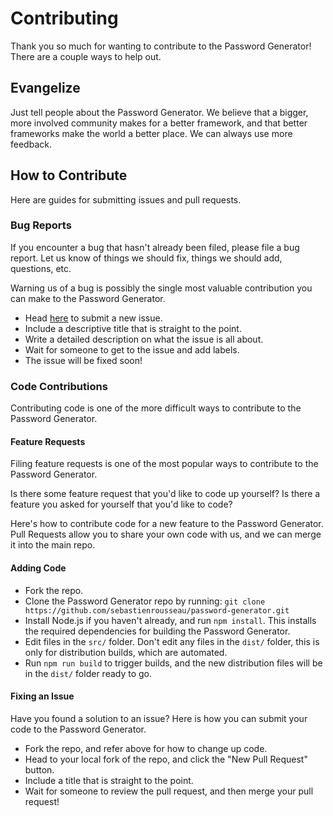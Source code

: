 # Contributing

Thank you so much for wanting to contribute to the Password Generator! There are a couple ways to help out.
## Evangelize

Just tell people about the Password Generator. We believe that a bigger, more involved community makes for a better framework, and that better frameworks make the world a better place. We can always use more feedback.
## How to Contribute

Here are guides for submitting issues and pull requests.

### Bug Reports

If you encounter a bug that hasn't already been filed, please file a bug report. Let us know of things we should fix, things we should add, questions, etc.

Warning us of a bug is possibly the single most valuable contribution you can make to the Password Generator.

-   Head [here](https://github.com/sebastienrousseau/password-generator/issues/new) to submit a new issue.
-   Include a descriptive title that is straight to the point.
-   Write a detailed description on what the issue is all about.
-   Wait for someone to get to the issue and add labels.
-   The issue will be fixed soon!

### Code Contributions

Contributing code is one of the more difficult ways to contribute to the Password Generator.
#### Feature Requests

Filing feature requests is one of the most popular ways to contribute to the Password Generator.

Is there some feature request that you'd like to code up yourself? Is there a feature you asked for yourself that you'd like to code?

Here's how to contribute code for a new feature to the Password Generator. Pull Requests allow you to share your own code with us, and we can merge it into the main repo.
#### Adding Code

-   Fork the repo.
-   Clone the Password Generator repo by running: `git clone https://github.com/sebastienrousseau/password-generator.git`
-   Install Node.js if you haven't already, and run `npm install`. This installs the required dependencies for building the Password Generator.
-   Edit files in the `src/` folder. Don't edit any files in the `dist/` folder, this is only for distribution builds, which are automated.
-   Run `npm run build` to trigger builds, and the new distribution files will be in the `dist/` folder ready to go.
#### Fixing an Issue

Have you found a solution to an issue? Here is how you can submit your code to the Password Generator.

-   Fork the repo, and refer above for how to change up code.
-   Head to your local fork of the repo, and click the "New Pull Request" button.
-   Include a title that is straight to the point.
-   Wait for someone to review the pull request, and then merge your pull request!
